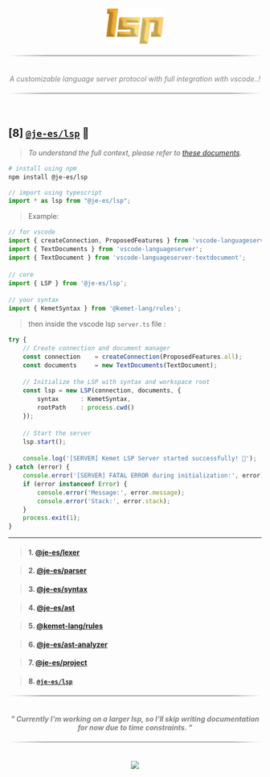 <!----------------------------------- BEG ----------------------------------->
<br>
<div align="center">
    <p>
        <img src="./assets/img/logo.png" alt="lsp" height="70" />
    </p>
</div>

<div align="center">
    <img src="./assets/img/line.png" alt="line" style="display: block; margin-top:20px;margin-bottom:20px;width:500px;"/>
</div>

<p align="center" style="font-style:italic; color:gray;">
    <br>
    A customizable language server protocol with full integration with vscode..!
    <br>
</p>

<div align="center">
    <img src="./assets/img/line.png" alt="line" style="display: block; margin-top:20px;margin-bottom:20px;width:500px;"/>
</div>
<br>

<!--------------------------------------------------------------------------->



<!----------------------------------- HMM ----------------------------------->

## [8] [`@je-es/lsp`](https://github.com/je-es/lsp) 🚀

> _To understand the full context, please refer to [these documents](https://github.com/kemet-lang/.github/blob/main/profile/roadmap/MVP.md)._

```bash
# install using npm
npm install @je-es/lsp
```

```ts
// import using typescript
import * as lsp from "@je-es/lsp";
```


> Example:

```ts
// for vscode
import { createConnection, ProposedFeatures } from 'vscode-languageserver/node';
import { TextDocuments } from 'vscode-languageserver';
import { TextDocument } from 'vscode-languageserver-textdocument';

// core
import { LSP } from '@je-es/lsp';

// your syntax
import { KemetSyntax } from '@kemet-lang/rules';
```

> then inside the vscode lsp `server.ts` file :

```ts
try {
    // Create connection and document manager
    const connection 	= createConnection(ProposedFeatures.all);
    const documents 	= new TextDocuments(TextDocument);

    // Initialize the LSP with syntax and workspace root
    const lsp = new LSP(connection, documents, {
        syntax		: KemetSyntax,
        rootPath	: process.cwd()
    });

    // Start the server
    lsp.start();

    console.log('[SERVER] Kemet LSP Server started successfully! 🚀');
} catch (error) {
    console.error('[SERVER] FATAL ERROR during initialization:', error);
    if (error instanceof Error) {
        console.error('Message:', error.message);
        console.error('Stack:', error.stack);
    }
    process.exit(1);
}
```


---


> #### 1. [@je-es/lexer](https://github.com/je-es/lexer)

> #### 2. [@je-es/parser](https://github.com/je-es/parser)

> #### 3. [@je-es/syntax](https://github.com/je-es/syntax)

> #### 4. [@je-es/ast](https://github.com/je-es/ast)

> #### 5. [@kemet-lang/rules](https://github.com/kemet-lang/rules)

> #### 6. [@je-es/ast-analyzer](https://github.com/je-es/ast-analyzer)

> #### 7. [@je-es/project](https://github.com/je-es/project)

> #### 8. [`@je-es/lsp`](https://github.com/je-es/lsp)

<div align="center">
    <img src="./assets/img/line.png" alt="line" style="display: block; margin-top:20px;margin-bottom:20px;width:500px;"/>
</div>

<p align="center">
    <b>
        <br>
        <i style="color: gray;">"
        Currently I'm working on a larger lsp, so I'll skip writing documentation for now due to time constraints.
        "</i>
        <br>
    </b>
</p>

<div align="center">
    <img src="./assets/img/line.png" alt="line" style="display: block; margin-top:20px;margin-bottom:20px;width:500px;"/>
</div>

<!--------------------------------------------------------------------------->



<!----------------------------------- END ----------------------------------->

<br>
<div align="center">
    <a href="https://github.com/maysara-elshewehy">
        <img src="https://img.shields.io/badge/by-Maysara-blue"/>
    </a>
</div>

<!-------------------------------------------------------------------------->